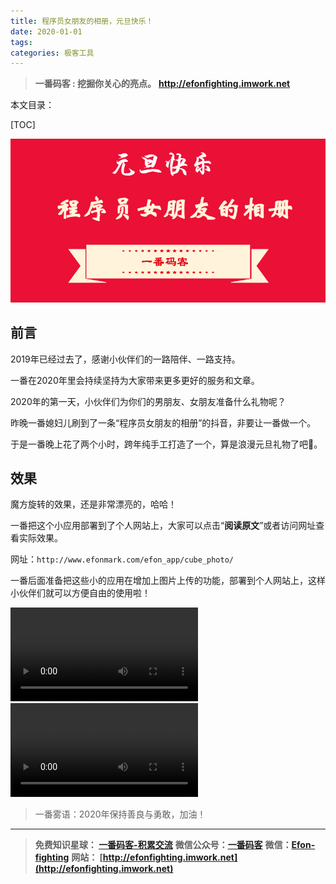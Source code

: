 ```yaml
---
title: 程序员女朋友的相册，元旦快乐！
date: 2020-01-01
tags: 
categories: 极客工具
---
```


> **一番码客 : 挖掘你关心的亮点。**
> **http://efonfighting.imwork.net**

本文目录：

[TOC]

![image-20200101085857281](2020-01-01-程序员女朋友的相册，元旦快乐！/image-20200101085857281.png)

<!-- more -->

## 前言

2019年已经过去了，感谢小伙伴们的一路陪伴、一路支持。

一番在2020年里会持续坚持为大家带来更多更好的服务和文章。

2020年的第一天，小伙伴们为你们的男朋友、女朋友准备什么礼物呢？

昨晚一番媳妇儿刷到了一条“程序员女朋友的相册”的抖音，非要让一番做一个。

于是一番晚上花了两个小时，跨年纯手工打造了一个，算是浪漫元旦礼物了吧🤭。

## 效果

魔方旋转的效果，还是非常漂亮的，哈哈！

一番把这个小应用部署到了个人网站上，大家可以点击“**阅读原文**”或者访问网址查看实际效果。

网址：`http://www.efonmark.com/efon_app/cube_photo/`

一番后面准备把这些小的应用在增加上图片上传的功能，部署到个人网站上，这样小伙伴们就可以方便自由的使用啦！

<video src="2020-01-01-程序员女朋友的相册，元旦快乐！/cube_1.mp4" controls="controls">
</video>



<video src="2020-01-01-程序员女朋友的相册，元旦快乐！/cube_efon.mp4" controls="controls">
</video>

> 一番雾语：2020年保持善良与勇敢，加油！

------------------

> **免费知识星球： [一番码客-积累交流](http://efonfighting.imwork.net/efonmark-blog/%E7%AE%80%E4%BB%8B/zhishixingqiu1.png)**
> **微信公众号：[一番码客](http://efonfighting.imwork.net/efonmark-blog/%E7%AE%80%E4%BB%8B/guanzhu_1.jpg)**
> **微信：[Efon-fighting](http://efonfighting.imwork.net/efonmark-blog/%E7%AE%80%E4%BB%8B/weixin.jpg)**
> **网站： [http://efonfighting.imwork.net](http://efonfighting.imwork.net)**